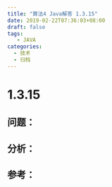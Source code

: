 ```yaml
---
title: "算法4 Java解答 1.3.15"
date: 2019-02-22T07:36:03+08:00
draft: false
tags:
   - JAVA
categories:
  - 技术
  - 归档
---
```



# 1.3.15

## 问题：


## 分析：


## 参考：


